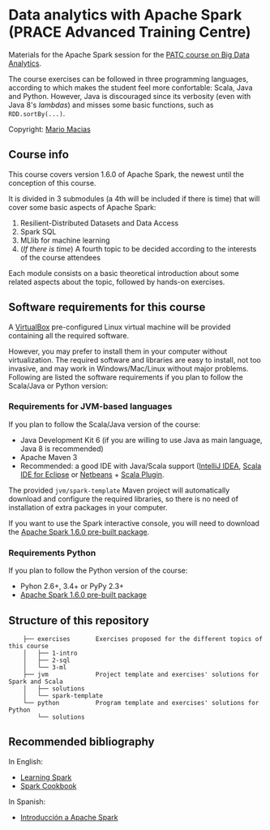 # Data analytics with Apache Spark (PRACE Advanced Training Centre)

Materials for the Apache Spark session for the [PATC course on Big Data Analytics](http://www.bsc.es/big-data-analytics).

The course exercises can be followed in three programming languages, according to which makes the student feel more confortable:
Scala, Java and Python. However, Java is discouraged since its verbosity (even with Java 8's _lambdas_) and
misses some basic functions, such as `RDD.sortBy(...)`.

Copyright: [Mario Macias](http://macias.info)

## Course info

This course covers version 1.6.0 of Apache Spark, the newest until the conception of this course.

It is divided in 3 submodules (a 4th will be included if there is time) that will cover some basic aspects of Apache Spark:

1. Resilient-Distributed Datasets and Data Access
2. Spark SQL
3. MLlib for machine learning
4. (_If there is time_) A fourth topic to be decided according to the interests of the course attendees

Each module consists on a basic theoretical introduction about some related aspects about the topic, followed by
hands-on exercises.

## Software requirements for this course

A [VirtualBox](http://www.virtualbox.org) pre-configured Linux virtual machine will be provided containing all the required
software.

However, you may prefer to install them in your computer without virtualization. The required software and libraries
are easy to install, not too invasive, 
and may work in Windows/Mac/Linux without major problems. Following are listed the software requirements if you plan
to follow the Scala/Java or Python version:

### Requirements for JVM-based languages

If you plan to follow the Scala/Java version of the course:

* Java Development Kit 6 (if you are willing to use Java as main language, Java 8 is recommended)
* Apache Maven 3
* Recommended: a good IDE with Java/Scala support ([IntelliJ IDEA](https://www.jetbrains.com/idea/),
[Scala IDE for Eclipse](http://scala-ide.org/) or [Netbeans](http://www.netbeans.org) + [Scala Plugin](https://github.com/dcaoyuan/nbscala).

The provided `jvm/spark-template` Maven project will automatically download and configure the required libraries, so there
is no need of installation of extra packages in your computer.

If you want to use the Spark interactive console, you will need to download the [Apache Spark 1.6.0 pre-built package](http://www.apache.org/dyn/closer.lua/spark/spark-1.6.0/spark-1.6.0.tgz).

### Requirements Python

If you plan to follow the Python version of the course:

* Pyhon 2.6+, 3.4+ or PyPy 2.3+
* [Apache Spark 1.6.0 pre-built package](http://www.apache.org/dyn/closer.lua/spark/spark-1.6.0/spark-1.6.0.tgz)

## Structure of this repository

        ├── exercises		Exercises proposed for the different topics of this course
        │   ├── 1-intro
        │   ├── 2-sql
        │   └── 3-ml
        ├── jvm				Project template and exercises' solutions for Spark and Scala
        │   ├── solutions	
        │   └── spark-template
        └── python			Program template and exercises' solutions for Python
            └── solutions
         
## Recommended bibliography

In English:

* [Learning Spark](http://shop.oreilly.com/product/0636920028512.do)
* [Spark Cookbook](https://www.packtpub.com/big-data-and-business-intelligence/spark-cookbook)
	
In Spanish:

* [Introducción a Apache Spark](http://www.sparkbarcelona.es/)